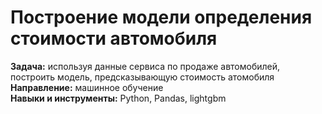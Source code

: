 # Построение модели определения стоимости автомобиля     
**Задача:** используя данные сервиса по продаже автомобилей, построить модель, предсказывающую стоимость атомобиля  
**Направление:** машинное обучение  
**Навыки и инструменты:** Python, Pandas, lightgbm
